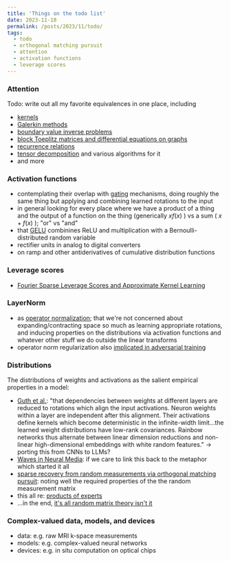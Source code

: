 ```yaml
---
title: 'Things on the todo list'
date: 2023-11-10
permalink: /posts/2023/11/todo/
tags:
  - todo
  - orthogonal matching pursuit
  - attention
  - activation functions
  - leverage scores
---
```


### Attention
Todo: write out all my favorite equivalences in one place, including
- [kernels](https://aclanthology.org/D19-1443)
- [Galerkin methods](https://arxiv.org/abs/2105.14995)
- [boundary value inverse problems](http://arxiv.org/abs/2209.14977)
- [block Toeplitz matrices and differential equations on graphs](https://proceedings.mlr.press/v162/choromanski22a.html)
- [recurrence relations](https://proceedings.mlr.press/v119/katharopoulos20a.html)
- [tensor decomposition](http://arxiv.org/abs/1905.01289) and various algorithms for it
- and more

### Activation functions
- contemplating their overlap with [gating](http://arxiv.org/abs/1804.04849) mechanisms, doing roughly the same thing but applying and combining learned rotations to the input
- in general looking for every place where we have a product of a thing and the output of a function on the thing (generically $xf(x)$ ) vs a sum ( $x + f(x)$ ); "or" vs "and"
- that [GELU](https://openreview.net/forum?id=Bk0MRI5lg) combinines ReLU and multiplication with a Bernoulli-distributed random variable
- rectifier units in analog to digital converters
- on ramp and other antiderivatives of cumulative distribution functions

### Leverage scores
- [Fourier Sparse Leverage Scores and Approximate Kernel Learning](http://arxiv.org/abs/2006.07340)

### LayerNorm
- as [operator normalization](https://arxiv.org/abs/2105.14995); that we're not concerned about expanding/contracting space so much as learning appropriate rotations, and inducing properties on the distributions via activation functions and whatever other stuff we do outside the linear transforms
- operator norm regularization also [implicated in adversarial training](https://proceedings.neurips.cc/paper/2020/hash/ab7314887865c4265e896c6e209d1cd6-Abstract.html)

### Distributions
The distributions of weights and activations as the salient empirical properties in a model:
- [Guth et al.](http://arxiv.org/abs/2305.18512): "that dependencies between weights at different layers are reduced to rotations which align the input activations. Neuron weights within a layer are independent after this alignment. Their activations define kernels which become deterministic in the infinite-width limit...the learned weight distributions have low-rank covariances. Rainbow networks thus alternate between linear dimension reductions and non-linear high-dimensional embeddings with white random features." $\rightarrow$ porting this from CNNs to LLMs?
- [Waves in Neural Media](http://link.springer.com/10.1007/978-1-4614-8866-8): if we care to link this back to the metaphor which started it all
- [sparse recovery from random measurements via orthogonal matching pursuit](http://ieeexplore.ieee.org/document/4385788/): noting well the required properties of the the random measurement matrix
- this all re: [products of experts](https://doi.org/10.1162/089976602760128018)
- ...in the end, [it's all random matrix theory isn't it](https://doi.org/10.1088/0305-4470/33/26/102)

### Complex-valued data, models, and devices
- data: e.g. raw MRI k-space measurements
- models: e.g. complex-valued neural networks
- devices: e.g. in situ computation on optical chips
